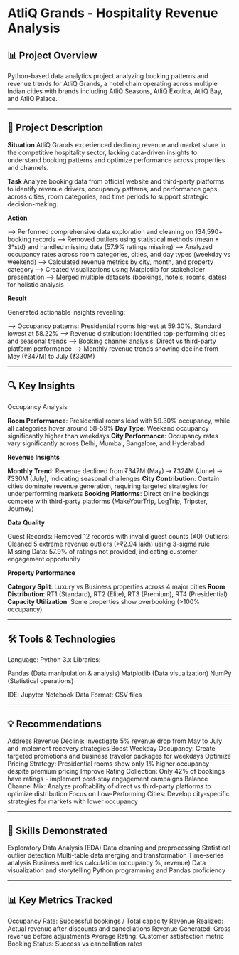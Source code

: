 # AtliQ Grands - Hospitality Revenue Analysis

## **📊 Project Overview**
Python-based data analytics project analyzing booking patterns and revenue trends for AtliQ Grands, a hotel chain operating across multiple Indian cities with brands including AtliQ Seasons, AtliQ Exotica, AtliQ Bay, and AtliQ Palace.
________________________________________

## **🎯 Project Description**

**Situation**
AtliQ Grands experienced declining revenue and market share in the competitive hospitality sector, lacking data-driven insights to understand booking patterns and optimize performance across properties and channels.

**Task**
Analyze booking data from official website and third-party platforms to identify revenue drivers, occupancy patterns, and performance gaps across cities, room categories, and time periods to support strategic decision-making.

**Action**

--> Performed comprehensive data exploration and cleaning on 134,590+ booking records
--> Removed outliers using statistical methods (mean ± 3*std) and handled missing data (57.9% ratings missing)
--> Analyzed occupancy rates across room categories, cities, and day types (weekday vs weekend)
--> Calculated revenue metrics by city, month, and property category
--> Created visualizations using Matplotlib for stakeholder presentation
--> Merged multiple datasets (bookings, hotels, rooms, dates) for holistic analysis

**Result**

Generated actionable insights revealing:

--> Occupancy patterns: Presidential rooms highest at 59.30%, Standard lowest at 58.22%
--> Revenue distribution: Identified top-performing cities and seasonal trends
--> Booking channel analysis: Direct vs third-party platform performance
--> Monthly revenue trends showing decline from May (₹347M) to July (₹330M)
________________________________________

## **🔍 Key Insights**
Occupancy Analysis

**Room Performance**: Presidential rooms lead with 59.30% occupancy, while all categories hover around 58-59%
**Day Type**: Weekend occupancy significantly higher than weekdays
**City Performance**: Occupancy rates vary significantly across Delhi, Mumbai, Bangalore, and Hyderabad

**Revenue Insights**

**Monthly Trend**: Revenue declined from ₹347M (May) → ₹324M (June) → ₹330M (July), indicating seasonal challenges
**City Contribution**: Certain cities dominate revenue generation, requiring targeted strategies for underperforming markets
**Booking Platforms**: Direct online bookings compete with third-party platforms (MakeYourTrip, LogTrip, Tripster, Journey)

**Data Quality**

Guest Records: Removed 12 records with invalid guest counts (≤0)
Outliers: Cleaned 5 extreme revenue outliers (>₹2.94 lakh) using 3-sigma rule
Missing Data: 57.9% of ratings not provided, indicating customer engagement opportunity

**Property Performance**

**Category Split**: Luxury vs Business properties across 4 major cities
**Room Distribution**: RT1 (Standard), RT2 (Elite), RT3 (Premium), RT4 (Presidential)
**Capacity Utilization**: Some properties show overbooking (>100% occupancy)
________________________________________

## **🛠️ Tools & Technologies**

Language: Python 3.x
Libraries:

Pandas (Data manipulation & analysis)
Matplotlib (Data visualization)
NumPy (Statistical operations)


IDE: Jupyter Notebook
Data Format: CSV files
________________________________________

## **💡 Recommendations**

Address Revenue Decline: Investigate 5% revenue drop from May to July and implement recovery strategies
Boost Weekday Occupancy: Create targeted promotions and business traveler packages for weekdays
Optimize Pricing Strategy: Presidential rooms show only 1% higher occupancy despite premium pricing
Improve Rating Collection: Only 42% of bookings have ratings - implement post-stay engagement campaigns
Balance Channel Mix: Analyze profitability of direct vs third-party platforms to optimize distribution
Focus on Low-Performing Cities: Develop city-specific strategies for markets with lower occupancy
________________________________________

## **🚀 Skills Demonstrated**

Exploratory Data Analysis (EDA)
Data cleaning and preprocessing
Statistical outlier detection
Multi-table data merging and transformation
Time-series analysis
Business metrics calculation (occupancy %, revenue)
Data visualization and storytelling
Python programming and Pandas proficiency
________________________________________

## **📊 Key Metrics Tracked**

Occupancy Rate: Successful bookings / Total capacity
Revenue Realized: Actual revenue after discounts and cancellations
Revenue Generated: Gross revenue before adjustments
Average Rating: Customer satisfaction metric
Booking Status: Success vs cancellation rates
